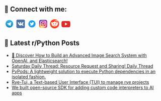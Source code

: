 ## 🔎 Connect with me:
[<img src="https://github.com/bullbesh/bullbesh/blob/main/images/Telegram.png" width="32" height="32" />](https://t.me/bullbesh)
[<img src="https://github.com/bullbesh/bullbesh/blob/main/images/VK.png" width="32" height="32" />](https://vk.com/bullbesh)
[<img src="https://github.com/bullbesh/bullbesh/blob/main/images/Twitter.png" width="32" height="32" />](https://twitter.com/bullbesh1)
[<img src="https://github.com/bullbesh/bullbesh/blob/main/images/Instagram.png" width="32" height="32" />](https://www.instagram.com/bullbesh)
[<img src="https://github.com/bullbesh/bullbesh/blob/main/images/Reddit.png" width="32" height="32" />](https://www.reddit.com/user/bullbesh)
[<img src="https://github.com/bullbesh/bullbesh/blob/main/images/YouTube.png" width="32" height="32" />](https://www.youtube.com/channel/UCtfjRs6uzgq5mfm8S06WTcg)

## 📕 Latest r/Python Posts
<!-- BLOG-POST-LIST:START -->
- [🚀 Discover How to Build an Advanced Image Search System with OpenAI, and Elasticsearch!](https://www.reddit.com/r/Python/comments/1d06oqk/discover_how_to_build_an_advanced_image_search/)
- [Saturday Daily Thread: Resource Request and Sharing! Daily Thread](https://www.reddit.com/r/Python/comments/1czz465/saturday_daily_thread_resource_request_and/)
- [PyPods: A lightweight solution to execute Python dependencies in an isolated fashion.](https://www.reddit.com/r/Python/comments/1czxc2a/pypods_a_lightweight_solution_to_execute_python/)
- [Rye-Tui, a Text-based User Interface &lpar;TUI&rpar; to manage rye projects](https://www.reddit.com/r/Python/comments/1czvlns/ryetui_a_textbased_user_interface_tui_to_manage/)
- [We built open-source SDK for adding custom code interpreters to AI apps](https://www.reddit.com/r/Python/comments/1czr85u/we_built_opensource_sdk_for_adding_custom_code/)
<!-- BLOG-POST-LIST:END -->
